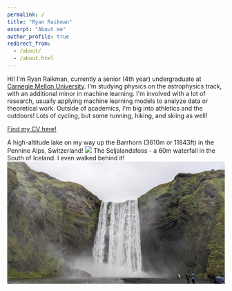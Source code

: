 ```yaml
---
permalink: /
title: "Ryan Raikman"
excerpt: "About me"
author_profile: true
redirect_from: 
  - /about/
  - /about.html
---
```


Hi! I'm Ryan Raikman, currently a senior (4th year) undergraduate at [Carnegie Mellon University](https://www.cmu.edu/physics/). I'm studying physics on the astrophysics track, with an additional minor in machine learning. I'm involved with a lot of research, usually applying machine learning models to analyze data or theoretical work. Outside of academics, I'm big into athletics and the outdoors! Lots of cycling, but some running, hiking, and skiing as well!

[Find my CV here!](http://rraikman.github.io/files/CV_final.pdf)

A high-altitude lake on my way up the Barrhorn (3610m or 11843ft) in the Pennine Alps, Switzerland! 
<img src='/images/barrhorn_lake.jpg'>
The Seljalandsfoss - a 60m waterfall in the South of Iceland. I even walked behind it!
<img src='/images/iceland_waterfall.jpg'>